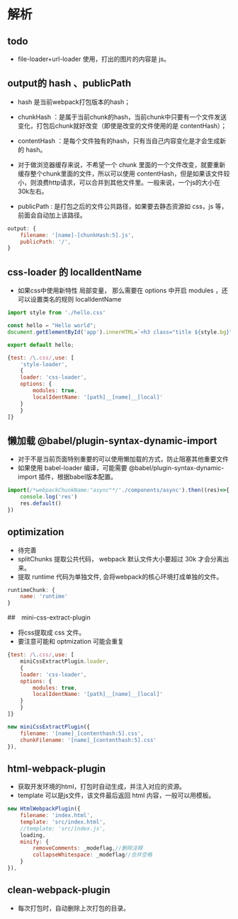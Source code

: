 # 解析

## todo 
- file-loader+url-loader 使用，打出的图片的内容是 js。

## output的 hash 、publicPath

- hash 是当前webpack打包版本的hash；
- chunkHash ：是属于当前chunk的hash，当前chunk中只要有一个文件发送变化，打包后chunk就好改变（即使是改变的文件使用的是 contentHash）；
- contentHash ：是每个文件独有的hash，只有当自己内容变化是才会生成新的 hash。

- 对于做浏览器缓存来说，不希望一个 chunk 里面的一个文件改变，就要重新缓存整个chunk里面的文件，所以可以使用 contentHash，但是如果该文件较小，则浪费http请求，可以合并到其他文件里。一般来说，一个js的大小在30k左右。

- publicPath : 是打包之后的文件公共路径，如果要去静态资源如 css，js 等，前面会自动加上该路径。

```js
output: {
    filename: '[name]-[chunkHash:5].js',
    publicPath: '/',
}
```

## css-loader 的 localIdentName

- 如果css中使用新特性 局部变量， 那么需要在 options 中开启 modules ，还可以设置类名的规则 localIdentName

```js
import style from './hello.css'

const hello = "Hello world";
document.getElementById('app').innerHTML=`<h3 class="title ${style.bg}">Hello World</h3>'`//css-loader:localIndent

export default hello;
```

```js
{test: /\.css/,use: [
    'style-loader',
    {
    loader: 'css-loader',
    options: {
        modules: true,
        localIdentName: '[path]__[name]__[local]'
    }
    }
]}
```

## 懒加载 @babel/plugin-syntax-dynamic-import

- 对于不是当前页面特别重要的可以使用懒加载的方式，防止阻塞其他重要文件
- 如果使用 babel-loader 编译，可能需要 @babel/plugin-syntax-dynamic-import 插件，根据babel版本配置。

```js
import(/*webpackChunkName:"async"*/'./components/async').then((res)=>{
    console.log('res')
    res.default()
})
```

## optimization

- 待完善
- splitChunks 提取公共代码， webpack 默认文件大小要超过 30k 才会分离出来。
- 提取 runtime 代码为单独文件, 会将webpack的核心环境打成单独的文件。
```js
runtimeChunk: {
    name: 'runtime'
}
```

##　mini-css-extract-plugin

- 将css提取成 css 文件。
- 要注意可能和 optmization 可能会重复

```js
{test: /\.css/,use: [
    miniCssExtractPlugin.loader,
    {
    loader: 'css-loader',
    options: {
        modules: true,
        localIdentName: '[path]__[name]__[local]'
    }
    }
]}
```

```js
new miniCssExtractPlugin({
    filename: '[name]_[contenthash:5].css',
    chunkFilename: '[name]_[contenthash:5].css'
}),
```

## html-webpack-plugin

- 获取开发环境的html，打包时自动生成，并注入对应的资源。
- template 可以是js文件，该文件最后返回 html 内容，一般可以用模板。

```js
new HtmlWebpackPlugin({
    filename: 'index.html',
    template: 'src/index.html',
    //template: 'src/index.js',
    loading,
    minify: {
        removeComments: _modeflag,//删除注释
        collapseWhitespace: _modeflag//合并空格
    }
}),
```

## clean-webpack-plugin

- 每次打包时，自动删除上次打包的目录。
